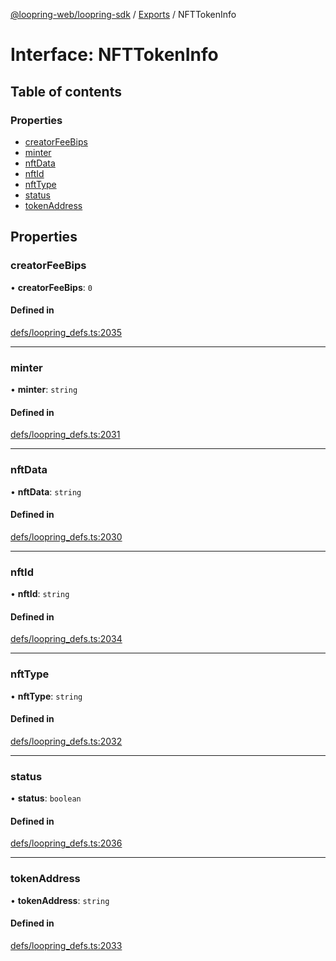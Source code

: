[@loopring-web/loopring-sdk](../README.md) / [Exports](../modules.md) / NFTTokenInfo

# Interface: NFTTokenInfo

## Table of contents

### Properties

- [creatorFeeBips](NFTTokenInfo.md#creatorfeebips)
- [minter](NFTTokenInfo.md#minter)
- [nftData](NFTTokenInfo.md#nftdata)
- [nftId](NFTTokenInfo.md#nftid)
- [nftType](NFTTokenInfo.md#nfttype)
- [status](NFTTokenInfo.md#status)
- [tokenAddress](NFTTokenInfo.md#tokenaddress)

## Properties

### creatorFeeBips

• **creatorFeeBips**: ``0``

#### Defined in

[defs/loopring_defs.ts:2035](https://github.com/Loopring/loopring_sdk/blob/300ee65/src/defs/loopring_defs.ts#L2035)

___

### minter

• **minter**: `string`

#### Defined in

[defs/loopring_defs.ts:2031](https://github.com/Loopring/loopring_sdk/blob/300ee65/src/defs/loopring_defs.ts#L2031)

___

### nftData

• **nftData**: `string`

#### Defined in

[defs/loopring_defs.ts:2030](https://github.com/Loopring/loopring_sdk/blob/300ee65/src/defs/loopring_defs.ts#L2030)

___

### nftId

• **nftId**: `string`

#### Defined in

[defs/loopring_defs.ts:2034](https://github.com/Loopring/loopring_sdk/blob/300ee65/src/defs/loopring_defs.ts#L2034)

___

### nftType

• **nftType**: `string`

#### Defined in

[defs/loopring_defs.ts:2032](https://github.com/Loopring/loopring_sdk/blob/300ee65/src/defs/loopring_defs.ts#L2032)

___

### status

• **status**: `boolean`

#### Defined in

[defs/loopring_defs.ts:2036](https://github.com/Loopring/loopring_sdk/blob/300ee65/src/defs/loopring_defs.ts#L2036)

___

### tokenAddress

• **tokenAddress**: `string`

#### Defined in

[defs/loopring_defs.ts:2033](https://github.com/Loopring/loopring_sdk/blob/300ee65/src/defs/loopring_defs.ts#L2033)
